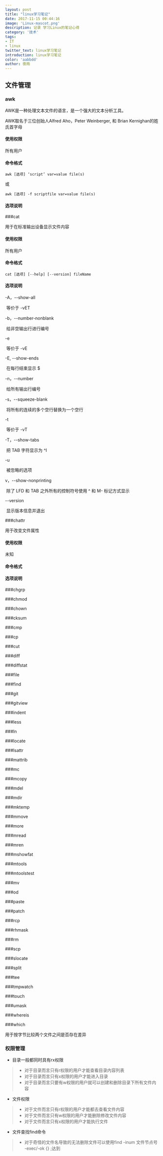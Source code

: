 ```yaml
---
layout: post
title: "linux学习笔记"
date: 2017-11-15 00:44:16
image: 'Linux-mascot.png'
description: 记录 学习Linux的笔记心得
category: '技术'
tags:
- IT
- linux
twitter_text: linux学习笔记
introduction: linux学习笔记
color: 'aabbdd'
author: 夜雨
---
```




## 文件管理

### awk

AWK是一种处理文本文件的语言，是一个强大的文本分析工具。

AWK取名于三位创始人Alfred Aho，Peter Weinberger, 和 Brian Kernighan的姓氏首字母

#### 使用权限

所有用户

#### 命令格式

`awk [选项] ‘script’ var=value file(s)`

或

`awk [选项] -f scriptfile var=value file(s)`

#### 选项说明



###cat

用于在标准输出设备显示文件内容

#### 使用权限

所有用户

#### 命令格式

`cat [选项] [--help] [--version] fileName`

#### 选项说明

-A，--show-all

​	等价于 -vET

-b，--number-nonblank

​	给非空输出行进行编号

-e	

​	等价于 -vE

-E, --show-ends

​	在每行结束显示 $

-n，--number

​	给所有输出行编号

-s，--squeeze-blank

​	将所有的连续的多个空行替换为一个空行

-t

​	等价于 -vT

-T，--show-tabs

​	把 TAB 字符显示为 ^I

-u

​	被忽略的选项

v，--show-nonprinting

​	除了 LFD 和 TAB 之外所有的控制符号使用 ^ 和 M- 标记方式显示

--version

​	显示版本信息并退出

###chattr

用于改变文件属性

#### 使用权限

未知

#### 命令格式

#### 选项说明

###chgrp



###chmod



###chown



###cksum



###cmp



###cp



###cut



###diff



###diffstat



###file



###find



###git



###gitview



###indent



###less



###ln



###locate



###lsattr



###mattrib



###mc



###mcopy



###mdel



###mdir



###mktemp



###mmove



###more



###mread



###mren



###mshowfat



###mtools



###mtoolstest



###mv



###od



###paste



###patch



###rcp



###rhmask



###rm



###scp



###slocate



###split



###tee



###tmpwatch



###touch



###umask



###whereis



###which



用于按字节比较两个文件之间是否存在差异

### 权限管理

- 目录一般都同时具有rx权限

> - 对于目录而言只有r权限的用户才能查看目录内容列表
> - 对于目录而言只有x权限的用户才能进入目录
> - 对于目录而言只要有w权限的用户就可以创建和删除目录下所有文件内容

- 文件权限

> - 对于文件而言只有r权限的用户才能都去查看文件内容
> - 对于文件而言只有w权限的用户才能删除修改文件内容
> - 对于文件而言只有x权限的用户才能执行文件

- 文件查找find命令
> - 对于奇怪的文件名导致的无法删除文件可以使用find -inum 文件节点号 -exec/-ok {} \;达到
